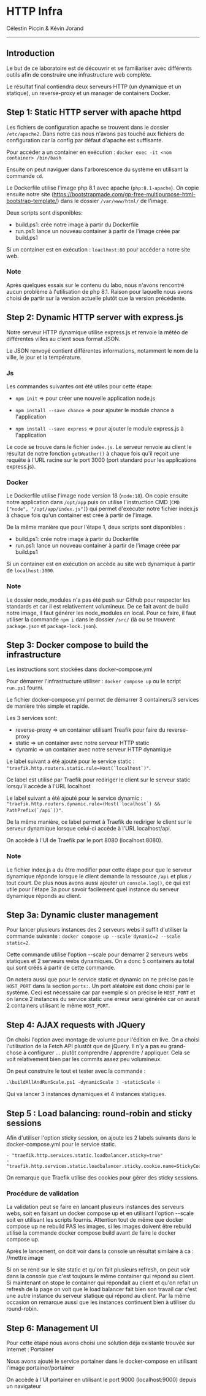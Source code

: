 HTTP Infra
==========

Célestin Piccin & Kévin Jorand

------------

## Introduction
Le but de ce laboratoire est de découvrir et se familiariser avec différents outils afin de construire une infrastructure web complète.

Le résultat final contiendra deux serveurs HTTP (un dynamique et un statique), un reverse-proxy et un manager de containers Docker.


## Step 1: Static HTTP server with apache httpd

Les fichiers de configuration apache se trouvent dans le dossier ```/etc/apache2```. Dans notre cas nous n'avons pas touché aux fichiers de configuration car la config par défaut d'apache est suffisante.

Pour accéder a un container en exécution : ```docker exec -it <nom container> /bin/bash```

Ensuite on peut naviguer dans l'arborescence du système en utilisant la commande ```cd```.

Le Dockerfile utilise l'image php 8.1 avec apache (```php:8.1-apache```). On copie ensuite notre site (https://bootstrapmade.com/gp-free-multipurpose-html-bootstrap-template/) dans le dossier ```/var/www/html/``` de l'image.

Deux scripts sont disponibles:
 - build.ps1:  crée notre image à partir du Dockerfile 
 - run.ps1: lance un nouveau container à partir de l'image créée par build.ps1

Si un container est en exécution : ```loaclhost:80``` pour accéder a notre site web.

### Note

Après quelques essais sur le contenu du labo, nous n'avons rencontré aucun problème à l'utilisation de php 8.1. Raison pour laquelle nous avons choisi de partir sur la version actuelle plutôt que la version précédente.

## Step 2: Dynamic HTTP server with express.js

Notre serveur HTTP dynamique utilise express.js et renvoie la météo de différentes villes au client sous format JSON.

Le JSON renvoyé contient différentes informations, notamment le nom de la ville, le jour et la température.

### Js
Les commandes suivantes ont été utiles pour cette étape:

 - ```npm init``` => pour créer une nouvelle application node.js

 - ```npm install --save chance``` => pour ajouter le module chance à l'application

 - ```npm install --save express``` => pour ajouter le module express.js à l'application

Le code se trouve dans le fichier ```index.js```. Le serveur renvoie au client le résultat de notre fonction ```getWeather()``` à chaque fois qu'il reçoit une requête à l'URL racine sur le port 3000 (port standard pour les applications express.js).

### Docker
Le Dockerfile utilise l'image node version 18 (```node:18```). On copie ensuite notre application dans ```/opt/app``` puis on utilise l'instruction CMD (```CMD ["node", "/opt/app/index.js"]```) qui permet d'exécuter notre fichier index.js à chaque fois qu'un container est crée à partir de l'image.

De la même manière que pour l'étape 1, deux scripts sont disponibles : 
 - build.ps1:  crée notre image à partir du Dockerfile 
 - run.ps1: lance un nouveau container à partir de l'image créée par build.ps1

Si un container est en exécution on accède au site web dynamique à partir de ```localhost:3000```.

### Note
Le dossier node_modules n'a pas été push sur Github pour respecter les standards et car il est relativement volumineux. De ce fait avant de build notre image, il faut générer les node_modules en local. Pour ce faire, il faut utiliser la commande ```npm i``` dans le dossier ```/src/```  (là ou se trouvent ```package.json``` et ```package-lock.json```).


## Step 3: Docker compose to build the infrastructure

Les instructions sont stockées dans docker-compose.yml

Pour démarrer l'infrastructure utiliser : ```docker compose up``` ou le script ```run.ps1``` fourni.

Le fichier docker-compose.yml permet de démarrer 3 containers/3 services de manière très simple et rapide. 

Les 3 services sont:
 - reverse-proxy => un container utilisant Treafik pour faire du reverse-proxy
 - static => un container avec notre serveur HTTP static
 - dynamic => un container avec notre serveur HTTP dynamique

Le label suivant a été ajouté pour le service static : ```"traefik.http.routers.static.rule=Host(`localhost`)"```.

Ce label est utilisé par Traefik pour rediriger le client sur le serveur static lorsqu'il accède à l'URL localhost

Le label suivant a été ajouté pour le service dynamic : 
```"traefik.http.routers.dynamic.rule=(Host(`localhost`) && PathPrefix(`/api`))"```.

De la même manière, ce label permet à Traefik de rediriger le client sur le serveur dynamique lorsque celui-ci accède à l'URL localhost/api.

On accède à l'UI de Traefik par le port 8080 (localhost:8080).

### Note 
Le fichier index.js a du être modifier pour cette étape pour que le serveur dynamique réponde lorsque le client demande la ressource ```/api``` et plus ```/``` tout court. De plus nous avons aussi ajouter un ```console.log()```, ce qui est utile pour l'étape 3a pour savoir facilement quel instance du serveur dynamique réponds au client.

## Step 3a: Dynamic cluster management

Pour lancer plusieurs instances des 2 serveurs webs il suffit d'utiliser la commande suivante : ```docker compose up --scale dynamic=2 --scale static=2```.

Cette commande utilise l'option --scale pour démarrer 2 serveurs webs statiques et 2 serveurs webs dynamiques. On a donc 5 containers au total qui sont créés à partir de cette commande.

On notera aussi que pour le service static et dynamic on ne précise pas le ```HOST_PORT``` dans la section ```ports:```. Un port aléatoire est donc choisi par le système. Ceci est nécessaire car par exemple si on précise le ```HOST_PORT``` et on lance 2 instances du service static une erreur serai générée car on aurait 2 containers utilisant le même ```HOST_PORT```.

## Step 4: AJAX requests with JQuery

On choisi l'option avec montage de volume pour l'édition en live. On a choisi l'utilisation de la Fetch API plustôt que de jQuery. Il n'y a pas eu grand-chose à configurer ... plutôt comprendre / apprendre / appliquer. Cela se voit relativement bien par les commits assez peu volumineux.

On peut construire le tout et tester avec la commande : 
```ps
.\buildAllAndRunScale.ps1 -dynamicScale 3 -staticScale 4
```
Qui va lancer 3 instances dynamiques et 4 instances statiques.

## Step 5 : Load balancing: round-robin and sticky sessions

Afin d'utiliser l'option sticky session, on ajoute les 2 labels suivants dans le docker-compose.yml pour le service static.

```
- "traefik.http.services.static.loadbalancer.sticky=true"
- "traefik.http.services.static.loadbalancer.sticky.cookie.name=StickyCookie"
```

On remarque que Traefik utilise des cookies pour gérer des sticky sessions.

### Procédure de validation
La validation peut se faire en lancant plusieurs instances des serveurs webs, soit en faisant un docker compose up et en utilisant l'option --scale soit en utilisant les scripts fournis. Attention tout de même que docker compose up ne rebuild PAS les images, si les images doivent être rebuild utilisé la commande docker compose build avant de faire le docker compose up.

Après le lancement, on doit voir dans la console un résultat similaire à ca :
//mettre image

Si on se rend sur le site static et qu'on fait plusieurs refresh, on peut voir dans la console que c'est toujours le même container qui répond au client. Si maintenant on stope le container qui répondait au client et qu'on refait un refresh de la page on voit que le load balancer fait bien son travail car c'est une autre instance du serveur statique qui répond au client. Par la même occasion on remarque aussi que les instances continuent bien à utiliser du round-robin.


## Step 6: Management UI

Pour cette étape nous avons choisi une solution déja existante trouvée sur Internet : Portainer

Nous avons ajouté le service portainer dans le docker-compose en utilisant l'image portainer/portainer

On accède à l'UI portainer en utilisant le port 9000 (localhost:9000) depuis un navigateur


